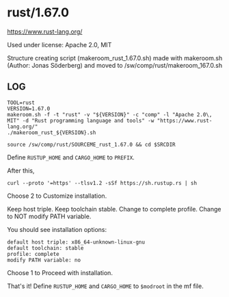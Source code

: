 rust/1.67.0
===========

<https://www.rust-lang.org/>

Used under license:
Apache 2.0, MIT

Structure creating script (makeroom_rust_1.67.0.sh) made with makeroom.sh (Author: Jonas Söderberg) and moved to /sw/comp/rust/makeroom_167.0.sh

LOG
---

    TOOL=rust
    VERSION=1.67.0
    makeroom.sh -f -t "rust" -v "${VERSION}" -c "comp" -l "Apache 2.0\, MIT" -d "Rust programming language and tools" -w "https://www.rust-lang.org/"
    ./makeroom_rust_${VERSION}.sh

    source /sw/comp/rust/SOURCEME_rust_1.67.0 && cd $SRCDIR

Define `RUSTUP_HOME` and `CARGO_HOME` to `PREFIX`.

After this,

    curl --proto '=https' --tlsv1.2 -sSf https://sh.rustup.rs | sh


Choose 2 to Customize installation.

Keep host triple.
Keep toolchain stable.
Change to complete profile.
Change to NOT modify PATH variable.

You should see installation options:


    default host triple: x86_64-unknown-linux-gnu
    default toolchain: stable
    profile: complete
    modify PATH variable: no


Choose 1 to Proceed with installation.

That's it!  Define `RUSTUP_HOME` and `CARGO_HOME` to `$modroot` in the mf file.

